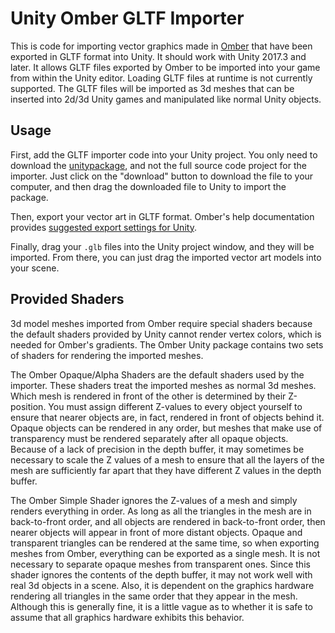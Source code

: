 # Unity Omber GLTF Importer

This is code for importing vector graphics made in [Omber](https://www.wobastic.com/omber/) that have been exported in GLTF format into Unity. It should work with Unity 2017.3 and later. It allows GLTF files exported by Omber to be imported into your game from within the Unity editor. Loading GLTF files at runtime is not currently supported. The GLTF files will be imported as 3d meshes that can be inserted into 2d/3d Unity games and manipulated like normal Unity objects.

## Usage

First, add the GLTF importer code into your Unity project. You only need to download the [unitypackage](https://github.com/my2iu/UnityOmberGltfImporter/blob/master/UnityOmberGltfImporter.unitypackage), and not the full source code project for the importer. Just click on the "download" button to download the file to your computer, and then drag the downloaded file to Unity to import the package.

Then, export your vector art in GLTF format. Omber's help documentation provides [suggested export settings for Unity](https://www.wobastic.com/omber/help/gltf.html).

Finally, drag your `.glb` files into the Unity project window, and they will be imported. From there, you can just drag the imported vector art models into your scene.

## Provided Shaders

3d model meshes imported from Omber require special shaders because the default shaders provided by Unity cannot render vertex colors, which is needed for Omber's gradients. The Omber Unity package contains two sets of shaders for rendering the imported meshes. 

The Omber Opaque/Alpha Shaders are the default shaders used by the importer. These shaders treat the imported meshes as normal 3d meshes. Which mesh is rendered in front of the other is determined by their Z-position. You must assign different Z-values to every object yourself to ensure that nearer objects are, in fact, rendered in front of objects behind it. Opaque objects can be rendered in any order, but meshes that make use of transparency must be rendered separately after all opaque objects. Because of a lack of precision in the depth buffer, it may sometimes be necessary to scale the Z values of a mesh to ensure that all the layers of the mesh are sufficiently far apart that they have different Z values in the depth buffer.

The Omber Simple Shader ignores the Z-values of a mesh and simply renders everything in order. As long as all the triangles in the mesh are in back-to-front order, and all objects are rendered in back-to-front order, then nearer objects will appear in front of more distant objects. Opaque and transparent triangles can be rendered at the same time, so when exporting meshes from Omber, everything can be exported as a single mesh. It is not necessary to separate opaque meshes from transparent ones. Since this shader ignores the contents of the depth buffer, it may not work well with real 3d objects in a scene. Also, it is dependent on the graphics hardware rendering all triangles in the same order that they appear in the mesh. Although this is generally fine, it is a little vague as to whether it is safe to assume that all graphics hardware exhibits this behavior.

